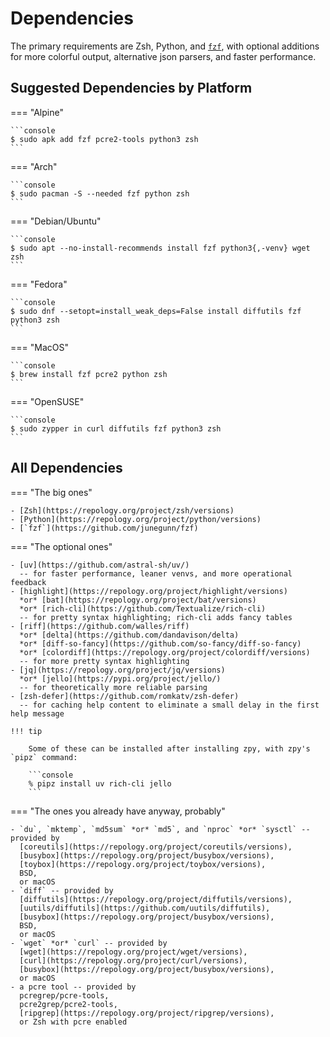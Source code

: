 # Dependencies

The primary requirements are Zsh, Python, and [`fzf`](https://github.com/junegunn/fzf),
with optional additions for more colorful output, alternative json parsers, and faster performance.

## Suggested Dependencies by Platform

=== "Alpine"

    ```console
    $ sudo apk add fzf pcre2-tools python3 zsh
    ```

=== "Arch"

    ```console
    $ sudo pacman -S --needed fzf python zsh
    ```

=== "Debian/Ubuntu"

    ```console
    $ sudo apt --no-install-recommends install fzf python3{,-venv} wget zsh
    ```

=== "Fedora"

    ```console
    $ sudo dnf --setopt=install_weak_deps=False install diffutils fzf python3 zsh
    ```

=== "MacOS"

    ```console
    $ brew install fzf pcre2 python zsh
    ```

=== "OpenSUSE"

    ```console
    $ sudo zypper in curl diffutils fzf python3 zsh
    ```

## All Dependencies

=== "The big ones"

    - [Zsh](https://repology.org/project/zsh/versions)
    - [Python](https://repology.org/project/python/versions)
    - [`fzf`](https://github.com/junegunn/fzf)

=== "The optional ones"

    - [uv](https://github.com/astral-sh/uv/)
      -- for faster performance, leaner venvs, and more operational feedback
    - [highlight](https://repology.org/project/highlight/versions)
      *or* [bat](https://repology.org/project/bat/versions)
      *or* [rich-cli](https://github.com/Textualize/rich-cli)
      -- for pretty syntax highlighting; rich-cli adds fancy tables
    - [riff](https://github.com/walles/riff)
      *or* [delta](https://github.com/dandavison/delta)
      *or* [diff-so-fancy](https://github.com/so-fancy/diff-so-fancy)
      *or* [colordiff](https://repology.org/project/colordiff/versions)
      -- for more pretty syntax highlighting
    - [jq](https://repology.org/project/jq/versions)
      *or* [jello](https://pypi.org/project/jello/)
      -- for theoretically more reliable parsing
    - [zsh-defer](https://github.com/romkatv/zsh-defer)
      -- for caching help content to eliminate a small delay in the first help message

    !!! tip

        Some of these can be installed after installing zpy, with zpy's `pipz` command:

        ```console
        % pipz install uv rich-cli jello
        ```

=== "The ones you already have anyway, probably"

    - `du`, `mktemp`, `md5sum` *or* `md5`, and `nproc` *or* `sysctl` -- provided by
      [coreutils](https://repology.org/project/coreutils/versions),
      [busybox](https://repology.org/project/busybox/versions),
      [toybox](https://repology.org/project/toybox/versions),
      BSD,
      or macOS
    - `diff` -- provided by
      [diffutils](https://repology.org/project/diffutils/versions),
      [uutils/diffutils](https://github.com/uutils/diffutils),
      [busybox](https://repology.org/project/busybox/versions),
      BSD,
      or macOS
    - `wget` *or* `curl` -- provided by
      [wget](https://repology.org/project/wget/versions),
      [curl](https://repology.org/project/curl/versions),
      [busybox](https://repology.org/project/busybox/versions),
      or macOS
    - a pcre tool -- provided by
      pcregrep/pcre-tools,
      pcre2grep/pcre2-tools,
      [ripgrep](https://repology.org/project/ripgrep/versions),
      or Zsh with pcre enabled
